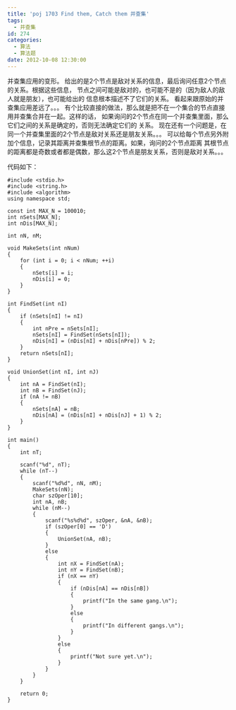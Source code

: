```yaml
---
title: 'poj 1703 Find them, Catch them 并查集'
tags:
  - 并查集
id: 274
categories:
  - 算法
  - 算法题
date: 2012-10-08 12:30:00
---
```


并查集应用的变形。
给出的是2个节点是敌对关系的信息，最后询问任意2个节点的关系。根据这些信息，
节点之间可能是敌对的，也可能不是的（因为敌人的敌人就是朋友），也可能给出的
信息根本描述不了它们的关系。
看起来跟原始的并查集应用差远了。。。
有个比较直接的做法，那么就是把不在一个集合的节点直接用并查集合并在一起。这样的话，
如果询问的2个节点在同一个并查集里面，那么它们之间的关系是确定的，否则无法确定它们的
关系。
现在还有一个问题是，在同一个并查集里面的2个节点是敌对关系还是朋友关系。。。
可以给每个节点另外附加个信息，记录其距离并查集根节点的距离。如果，询问的2个节点距离
其根节点的距离都是奇数或者都是偶数，那么这2个节点是朋友关系，否则是敌对关系。。。

代码如下：
``` stylus
#include <stdio.h>
#include <string.h>
#include <algorithm>
using namespace std;

const int MAX_N = 100010;
int nSets[MAX_N];
int nDis[MAX_N];

int nN, nM;

void MakeSets(int nNum)
{
    for (int i = 0; i < nNum; ++i)
    {
        nSets[i] = i;
        nDis[i] = 0;
    }
}

int FindSet(int nI)
{
    if (nSets[nI] != nI)
    {
        int nPre = nSets[nI];
        nSets[nI] = FindSet(nSets[nI]);
        nDis[nI] = (nDis[nI] + nDis[nPre]) % 2;
    }
    return nSets[nI];
}

void UnionSet(int nI, int nJ)
{
    int nA = FindSet(nI);
    int nB = FindSet(nJ);
    if (nA != nB)
    {
        nSets[nA] = nB;
        nDis[nA] = (nDis[nI] + nDis[nJ] + 1) % 2;
    }
}

int main()
{
    int nT;

    scanf("%d", nT);
    while (nT--)
    {
        scanf("%d%d", nN, nM);
        MakeSets(nN);
        char szOper[10];
        int nA, nB;
        while (nM--)
        {
            scanf("%s%d%d", szOper, &nA, &nB);
            if (szOper[0] == 'D')
            {
                UnionSet(nA, nB);
            }
            else
            {
                int nX = FindSet(nA);
                int nY = FindSet(nB);
                if (nX == nY)
                {
                    if (nDis[nA] == nDis[nB])
                    {
                        printf("In the same gang.\n");
                    }
                    else
                    {
                        printf("In different gangs.\n");
                    }
                }
                else
                {
                    printf("Not sure yet.\n");
                }
            }
        }
    }

    return 0;
}
```